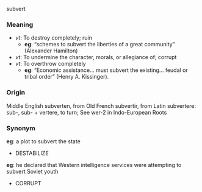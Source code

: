 subvert
### Meaning
+ _vt_: To destroy completely; ruin
    + __eg__: “schemes to subvert the liberties of a great community” (Alexander Hamilton)
+ _vt_: To undermine the character, morals, or allegiance of; corrupt
+ _vt_: To overthrow completely
    + __eg__: “Economic assistance... must subvert the existing... feudal or tribal order” (Henry A. Kissinger).

### Origin

Middle English subverten, from Old French subvertir, from Latin subvertere: sub-, sub- + vertere, to turn; See wer-2 in Indo-European Roots

### Synonym

__eg__: a plot to subvert the state

+ DESTABILIZE

__eg__: he declared that Western intelligence services were attempting to subvert Soviet youth

+ CORRUPT


